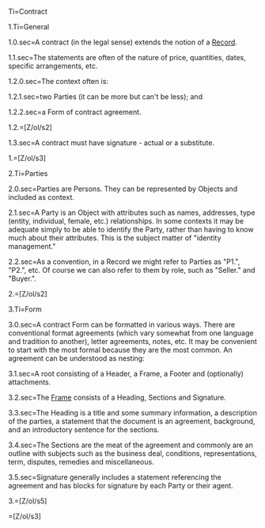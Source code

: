 Ti=Contract

1.Ti=General

1.0.sec=A contract (in the legal sense) extends the notion of a <a href="index.php?action=doc&file=S/About/Conference/Stack/Legal/Record_0.md">Record</a>.

1.1.sec=The statements are often of the nature of price, quantities, dates, specific arrangements, etc.

1.2.0.sec=The context often is:

1.2.1.sec=two Parties (it can be more but can't be less); and

1.2.2.sec=a Form of contract agreement.

1.2.=[Z/ol/s2] 

1.3.sec=A contract must have signature - actual or a substitute.

1.=[Z/ol/s3] 

2.Ti=Parties

2.0.sec=Parties are Persons.  They can be represented by Objects and included as context.

2.1.sec=A Party is an Object with attributes such as names, addresses, type (entity, individual, female, etc.) relationships. In some contexts it may be adequate simply to be able to identify the Party, rather than having to know much about their attributes.  This is the subject matter of "identity management." 

2.2.sec=As a convention, in a Record we might refer to Parties as "P1.", "P2.", etc.  Of course we can also refer to them by role, such as "Seller." and "Buyer.".

2.=[Z/ol/s2] 

3.Ti=Form

3.0.sec=A contract Form can be formatted in various ways.  There are conventional format agreements (which vary somewhat from one language and tradition to another), letter agreements, notes, etc.  It may be convenient to start with the most formal because they are the most common.  An agreement can be understood as nesting:

3.1.sec=A root consisting of a Header, a Frame, a Footer and (optionally) attachments.

3.2.sec=The <a href="index.php?action=source&file=Z/Agt/Agt_v01.md">Frame</a> consists of a Heading, Sections and Signature.

3.3.sec=The Heading is a title and some summary information, a description of the parties, a statement that the document is an agreement, background, and an introductory sentence for the sections.

3.4.sec=The Sections are the meat of the agreement and commonly are an outline with subjects such as the business deal, conditions, representations, term, disputes, remedies and miscellaneous.

3.5.sec=Signature generally includes a statement referencing the agreement and has blocks for signature by each Party or their agent.

3.=[Z/ol/s5]

=[Z/ol/s3]